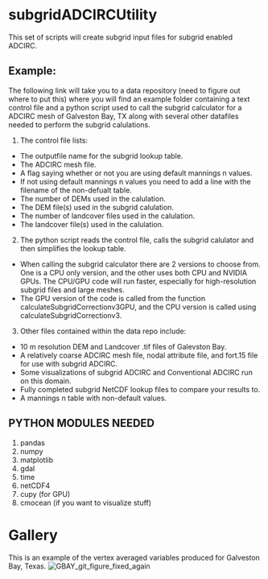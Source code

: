 # subgridADCIRCUtility
This set of scripts will create subgrid input files for subgrid enabled ADCIRC.

## Example:

The following link will take you to a data repository (need to figure out where to put this) where you will find an example folder containing a text control file and a python script used to call the subgrid calculator for a ADCIRC mesh of Galveston Bay, TX along with several other datafiles needed to perform the subgrid calulations.

1. The control file lists:
  - The outputfile name for the subgrid lookup table.
  - The ADCIRC mesh file.
  - A flag saying whether or not you are using default mannings n values.
  - If not using default mannings n values you need to add a line with the filename of the non-defualt table.
  - The number of DEMs used in the calulation.
  - The DEM file(s) used in the subgrid calulation.
  - The number of landcover files used in the calulation.
  - The landcover file(s) used in the calulation.

2. The python script reads the control file, calls the subgrid calulator and then simplifies the lookup table.
  - When calling the subgrid calculator there are 2 versions to choose from. One is a CPU only version, and the other uses both CPU and NVIDIA GPUs. The CPU/GPU code         will run faster, especially for high-resolution subgrid files and large meshes.
  - The GPU version of the code is called from the function calculateSubgridCorrectionv3GPU, and the CPU version is called using calculateSubgridCorrectionv3.

  
3. Other files contained within the data repo include:

  - 10 m resolution DEM and Landcover .tif files of Galevston Bay.
  - A relatively coarse ADCIRC mesh file, nodal attribute file, and fort.15 file for use with subgrid ADCIRC.
  - Some visualizations of subgrid ADCIRC and Conventional ADCIRC run on this domain.
  - Fully completed subgrid NetCDF lookup files to compare your results to.
  - A mannings n table with non-default values.
  
## PYTHON MODULES NEEDED

1. pandas
2. numpy
3. matplotlib
4. gdal
5. time
6. netCDF4
7. cupy (for GPU)
8. cmocean (if you want to visualize stuff)

# Gallery

This is an example of the vertex averaged variables produced for Galveston Bay, Texas.
![GBAY_git_figure_fixed_again](https://user-images.githubusercontent.com/50885561/189756706-9c3d6b2c-af4b-4725-a3b6-009e42d8e340.jpeg)


